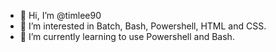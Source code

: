 - 👋 Hi, I’m @timlee90
- 👀 I’m interested in Batch, Bash, Powershell, HTML and CSS.
- 🌱 I’m currently learning to use Powershell and Bash.
